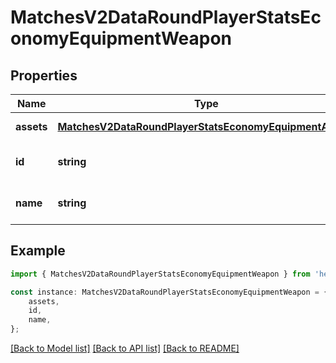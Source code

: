 # MatchesV2DataRoundPlayerStatsEconomyEquipmentWeapon


## Properties

Name | Type | Description | Notes
------------ | ------------- | ------------- | -------------
**assets** | [**MatchesV2DataRoundPlayerStatsEconomyEquipmentAssets**](MatchesV2DataRoundPlayerStatsEconomyEquipmentAssets.md) |  | [default to undefined]
**id** | **string** |  | [optional] [default to undefined]
**name** | **string** |  | [optional] [default to undefined]

## Example

```typescript
import { MatchesV2DataRoundPlayerStatsEconomyEquipmentWeapon } from 'henrikdev-api-client';

const instance: MatchesV2DataRoundPlayerStatsEconomyEquipmentWeapon = {
    assets,
    id,
    name,
};
```

[[Back to Model list]](../README.md#documentation-for-models) [[Back to API list]](../README.md#documentation-for-api-endpoints) [[Back to README]](../README.md)
